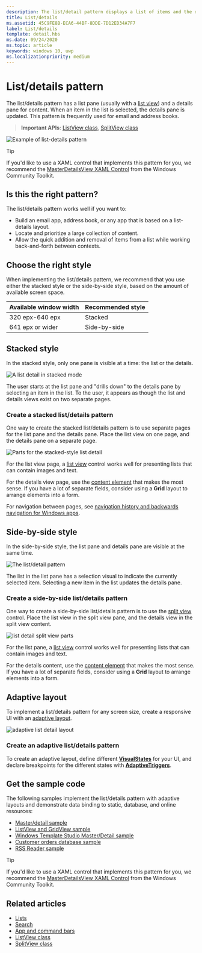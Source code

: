```yaml
---
description: The list/detail pattern displays a list of items and the details for the currently selected item. This pattern is frequently used for email and contact lists/address books.
title: List/details
ms.assetid: 45C9FE8B-ECA6-44BF-8DDE-7D12ED34A7F7
label: List/details
template: detail.hbs
ms.date: 09/24/2020
ms.topic: article
keywords: windows 10, uwp
ms.localizationpriority: medium
---
```

# List/details pattern

The list/details pattern has a list pane (usually with a [list view](lists.md)) and a details pane for content. When an item in the list is selected, the details pane is updated. This pattern is frequently used for email and address books.

> **Important APIs**: [ListView class](/uwp/api/Windows.UI.Xaml.Controls.ListView), [SplitView class](/uwp/api/windows.ui.xaml.controls.splitview)

![Example of list-details pattern](images/list-detail-pattern.png)

> [!TIP]
> If you'd like to use a XAML control that implements this pattern for you, we recommend the [MasterDetailsView XAML Control](/windows/communitytoolkit/controls/masterdetailsview) from the Windows Community Toolkit.

## Is this the right pattern?

The list/details pattern works well if you want to:

- Build an email app, address book, or any app that is based on a list-details layout.
- Locate and prioritize a large collection of content.
- Allow the quick addition and removal of items from a list while working back-and-forth between contexts.

## Choose the right style

When implementing the list/details pattern, we recommend that you use either the stacked style or the side-by-side style, based on the amount of available screen space.

| Available window width | Recommended style |
|------------------------|-------------------|
| 320 epx-640 epx        | Stacked           |
| 641 epx or wider       | Side-by-side      |

## Stacked style

In the stacked style, only one pane is visible at a time: the list or the details.

![A list detail in stacked mode](images/patterns-md-stacked.png)

The user starts at the list pane and "drills down" to the details pane by selecting an item in the list. To the user, it appears as though the list and details views exist on two separate pages.

### Create a stacked list/details pattern

One way to create the stacked list/details pattern is to use separate pages for the list pane and the details pane. Place the list view on one page, and the details pane on a separate page.

![Parts for the stacked-style list detail](images/patterns-md-stacked-parts.png)

For the list view page, a [list view](lists.md) control works well for presenting lists that can contain images and text.

For the details view page, use the [content element](../layout/layout-panels.md) that makes the most sense. If you have a lot of separate fields, consider using a **Grid** layout to arrange elements into a form.

For navigation between pages, see [navigation history and backwards navigation for Windows apps](../basics/navigation-history-and-backwards-navigation.md).

## Side-by-side style

In the side-by-side style, the list pane and details pane are visible at the same time.

![The list/detail pattern](images/patterns-listdetail-400x227.png)

The list in the list pane has a selection visual to indicate the currently selected item. Selecting a new item in the list updates the details pane.

### Create a side-by-side list/details pattern

One way to create a side-by-side list/details pattern is to use the [split view](split-view.md) control. Place the list view in the split view pane, and the details view in the split view content.

![list detail split view parts](images/patterns_md_splitview_parts.png)

For the list pane, a [list view](lists.md) control works well for presenting lists that can contain images and text.

For the details content, use the [content element](../layout/layout-panels.md) that makes the most sense. If you have a lot of separate fields, consider using a **Grid** layout to arrange elements into a form.

## Adaptive layout

To implement a list/details pattern for any screen size, create a responsive UI with an [adaptive layout](../layout/layouts-with-xaml.md).

![adaptive list detail layout](images/patterns_listdetail.png)

### Create an adaptive list/details pattern
To create an adaptive layout, define different [**VisualStates**](/uwp/api/windows.ui.xaml.visualstate) for your UI, and declare breakpoints for the different states with [**AdaptiveTriggers**](/uwp/api/Windows.UI.Xaml.AdaptiveTrigger).

## Get the sample code

The following samples implement the list/details pattern with adaptive layouts and demonstrate data binding to static, database, and online resources: 
- [Master/detail sample](https://github.com/Microsoft/Windows-universal-samples/tree/master/Samples/XamlMasterDetail) 
- [ListView and GridView sample](https://github.com/Microsoft/Windows-universal-samples/tree/master/Samples/XamlListView)
- [Windows Template Studio Master/Detail sample](https://github.com/Microsoft/WindowsTemplateStudio/tree/master/templates/Uwp/Pages/MasterDetail)
- [Customer orders database sample](https://github.com/Microsoft/Windows-appsample-customers-orders-database)
- [RSS Reader sample](https://github.com/Microsoft/Windows-appsample-rssreader)

> [!TIP]
> If you'd like to use a XAML control that implements this pattern for you, we recommend the [MasterDetailsView XAML Control](/windows/communitytoolkit/controls/masterdetailsview) from the Windows Community Toolkit.

## Related articles

- [Lists](lists.md)
- [Search](search.md)
- [App and command bars](app-bars.md)
- [ListView class](/uwp/api/Windows.UI.Xaml.Controls.ListView)
- [SplitView class](/uwp/api/windows.ui.xaml.controls.splitview)
